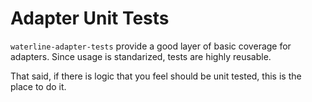 # Adapter Unit Tests

`waterline-adapter-tests` provide a good layer of basic coverage for adapters.  Since usage is standarized, tests are highly reusable.

That said, if there is logic that you feel should be unit tested, this is the place to do it.
